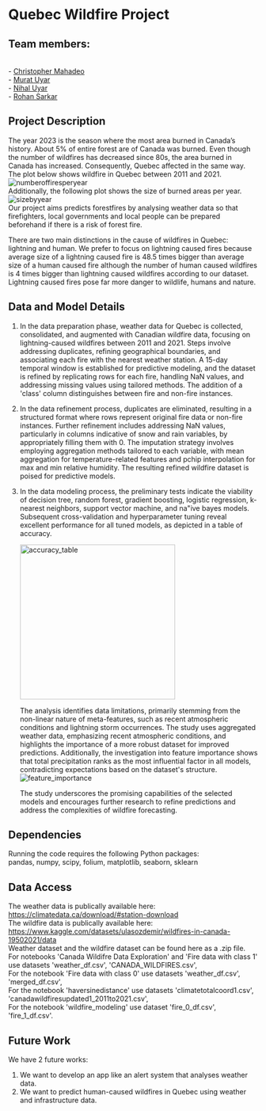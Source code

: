# Quebec Wildfire Project
## Team members:
<br/> - [Christopher Mahadeo](https://github.com/cmahadeo)
<br/> - [Murat Uyar](https://github.com/murat1uyar)
<br/> - [Nihal Uyar](https://github.com/Nihalyurdakul)
<br /> - [Rohan Sarkar](https://github.com/SarkarRohan1)

## Project Description
The year 2023 is the season where the most area burned in Canada’s history. About 5% of entire forest are of Canada was burned. Even though the number of wildfires has decreased since 80s, the area burned in Canada has increased. Consequently, Quebec affected in the same way.
The plot below shows wildfire in Quebec between 2011 and 2021.
![numberoffiresperyear](https://github.com/Nihalyurdakul/Quebec-Wildfire/assets/136121004/64584ab5-d18a-4dc3-a7cd-0498954372bb) <br />
Additionally, the following plot shows the size of burned areas per year. <br />
![sizebyyear](https://github.com/Nihalyurdakul/Quebec-Wildfire/assets/136121004/d52493a8-1690-44c1-a91d-a1ed7967cdb7) <br />
Our project aims predicts forestfires by analysing weather data so that firefighters, local governments and local people can be prepared beforehand if there is a risk of forest fire.


There are two main distinctions in the cause of wildfires in Quebec: lightning and human. We prefer to focus on lightning caused fires because average size of a lightning caused fire is 48.5 times bigger than average size of a human caused fire although the number of human caused wildfires is 4 times bigger than lightning caused wildfires according to our dataset. Lightning caused fires pose far more danger to wildlife, humans and nature. 

## Data and Model Details

1) In the data preparation phase, weather data for Quebec is collected, consolidated, and augmented with Canadian wildfire data, focusing on lightning-caused wildfires between 2011 and 2021. Steps involve addressing duplicates, refining geographical boundaries, and associating each fire with the nearest weather station.
A 15-day temporal window is established for predictive modeling, and the dataset is refined by replicating rows for each fire, handling NaN values, and addressing missing values using tailored methods. 
The addition of a 'class' column distinguishes between fire and non-fire instances.
2) In the data refinement process, duplicates are eliminated, resulting in a structured format where rows represent original fire data or non-fire instances.
Further refinement includes addressing NaN values, particularly in columns indicative of snow and rain variables, by appropriately filling them with 0. 
The imputation strategy involves employing aggregation methods tailored to each variable, with mean aggregation for temperature-related features and pchip interpolation for max and min relative humidity. 
The resulting refined wildfire dataset is poised for predictive models.
3) In the data modeling process, the preliminary tests indicate the viability of decision tree, random forest, gradient boosting, logistic regression, k-nearest neighbors, support vector       machine, and na"ive bayes models. Subsequent cross-validation and hyperparameter tuning reveal excellent performance for all tuned models, as depicted in a table of accuracy.

   <img width="313" alt="accuracy_table" src="https://github.com/Nihalyurdakul/Quebec-Wildfire/assets/62392536/4e39983c-cb8c-4e91-8265-b6cfbe3933e9">

   The analysis identifies data limitations, primarily stemming from the non-linear nature of meta-features, such as recent atmospheric conditions and lightning storm occurrences. The          study uses aggregated weather data, emphasizing recent atmospheric conditions, and highlights the importance of a more robust dataset for improved predictions. Additionally, the             investigation into feature importance shows that total precipitation ranks as the most influential factor in all models, contradicting expectations based on the dataset's structure. 
   ![feature_importance](https://github.com/Nihalyurdakul/Quebec-Wildfire/assets/62392536/0665ac3e-8802-48dd-b7b5-5cc539beb3f3)

    The study underscores the promising capabilities of the selected models and encourages further research to refine predictions and address the complexities of wildfire forecasting.

## Dependencies
Running the code requires the following Python packages:
<br /> pandas, numpy, scipy, folium, matplotlib, seaborn, sklearn 

## Data Access

The weather data is publically available here: https://climatedata.ca/download/#station-download
<br />
The wildfire data is publically available here:
https://www.kaggle.com/datasets/ulasozdemir/wildfires-in-canada-19502021/data
<br />
Weather dataset and the wildfire dataset can be found here as a .zip file. 
<br /> For notebooks 'Canada Wildifre Data Exploration' and 'Fire data with class 1' use datasets 'weather_df.csv', 'CANADA_WILDFIRES.csv', 
<br /> For the notebook 'Fire data with class 0' use datasets 'weather_df.csv', 'merged_df.csv',
<br /> For the notebook 'haversinedistance' use datasets 'climatetotalcoord1.csv', 'canadawildfiresupdated1_2011to2021.csv',
<br /> For the notebook 'wildfire_modeling' use dataset 'fire_0_df.csv', 'fire_1_df.csv'.
## Future Work

We have 2 future works:
<br />
1) We want to develop an app like an alert system that analyses weather data.
2) We want to predict human-caused wildfires in Quebec using weather and infrastructure data.
